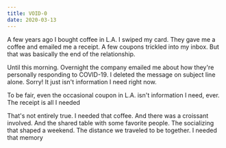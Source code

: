 ```yaml
---
title: VOID-0
date: 2020-03-13
---
```


A few years ago I bought coffee in L.A.
I swiped my card.
They gave me a coffee and emailed me a receipt.
A few coupons trickled into my inbox.
But that was basically the end of the relationship.

Until this morning.
Overnight the company emailed me about how they're personally responding to COVID-19.
I deleted the message on subject line alone.
Sorry!
It just isn't information I need right now.

To be fair, even the occasional coupon in L.A.
isn't information I need, ever.
The receipt is all I needed

That's not entirely true. I needed that coffee.
And there was a croissant involved.
And the shared table with some favorite people.
The socializing that shaped a weekend.
The distance we traveled to be together.
I needed that memory
